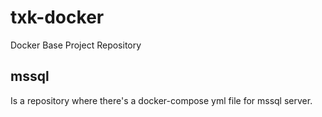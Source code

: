 # txk-docker
Docker Base Project Repository

## mssql
Is a repository where there's a docker-compose yml file for mssql server.
